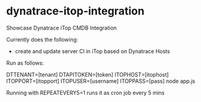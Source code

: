 # dynatrace-itop-integration
Showcase Dynatrace iTop CMDB Integration

Currently does the following:
- create and update server CI in iTop based on Dynatrace Hosts

Run as follows:

DTTENANT=[tenant] DTAPITOKEN=[token] ITOPHOST=[itophost] ITOPPORT=[itopport] ITOPUSER=[username] ITOPPASS=[pass] node app.js

Running with REPEATEVERY5=1 runs it as cron job every 5 mins